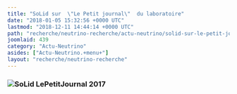 ```yaml
---
title: "SoLid sur  \"Le Petit journal\"  du laboratoire"
date: "2018-01-05 15:32:56 +0000 UTC"
lastmod: "2018-12-11 14:44:14 +0000 UTC"
path: "recherche/neutrino-recherche/actu-neutrino/solid-sur-le-petit-journal-du-laboratoire.xx.md"
joomlaid: 439
category: "Actu-Neutrino"
asides: ["Actu-Neutrino.+menu+"]
layout: "recherche/neutrino-recherche"
---
```

### ![SoLid LePetitJournal 2017](images/Solid/gallery_/SoLid_LePetitJournal_2017.jpg)
